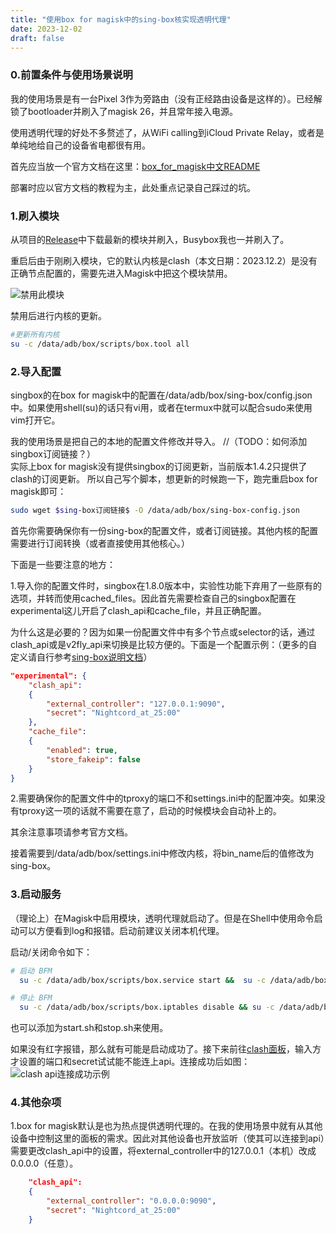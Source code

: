 ```yaml
---
title: "使用box for magisk中的sing-box核实现透明代理"
date: 2023-12-02
draft: false
---
```

<!--more-->

### 0.前置条件与使用场景说明
我的使用场景是有一台Pixel 3作为旁路由（没有正经路由设备是这样的）。已经解锁了bootloader并刷入了magisk 26，并且常年接入电源。  

使用透明代理的好处不多赘述了，从WiFi calling到iCloud Private Relay，或者是单纯地给自己的设备省电都很有用。    

首先应当放一个官方文档在这里：[box_for_magisk中文README][box4magisk中文readme]    

部署时应以官方文档的教程为主，此处重点记录自己踩过的坑。


### 1.刷入模块
从项目的[Release][bof4magiskrelease页面]中下载最新的模块并刷入，Busybox我也一并刷入了。  

重启后由于刚刷入模块，它的默认内核是clash（本文日期：2023.12.2）是没有正确节点配置的，需要先进入Magisk中把这个模块禁用。

![禁用此模块][禁用模块图片]

禁用后进行内核的更新。  
```bash
#更新所有内核
su -c /data/adb/box/scripts/box.tool all
```

### 2.导入配置
singbox的在box for magisk中的配置在/data/adb/box/sing-box/config.json中。如果使用shell(su)的话只有vi用，或者在termux中就可以配合sudo来使用vim打开它。  

我的使用场景是把自己的本地的配置文件修改并导入。
//（TODO：如何添加singbox订阅链接？）  
实际上box for magisk没有提供singbox的订阅更新，当前版本1.4.2只提供了clash的订阅更新。
所以自己写个脚本，想更新的时候跑一下，跑完重启box for magisk即可：
```bash
sudo wget $sing-box订阅链接$ -O /data/adb/box/sing-box-config.json
```


首先你需要确保你有一份sing-box的配置文件，或者订阅链接。其他内核的配置需要进行订阅转换（或者直接使用其他核心。）  

下面是一些要注意的地方：  

1.导入你的配置文件时，singbox在1.8.0版本中，实验性功能下弃用了一些原有的选项，并转而使用cached_files。因此首先需要检查自己的singbox配置在experimental这儿开启了clash_api和cache_file，并且正确配置。  

为什么这是必要的？因为如果一份配置文件中有多个节点或selector的话，通过clash_api或是v2fly_api来切换是比较方便的。下面是一个配置示例：（更多的自定义请自行参考[sing-box说明文档][sing-box说明文档]）
```json
"experimental": {
    "clash_api": 
    {
        "external_controller": "127.0.0.1:9090", 
        "secret": "Nightcord_at_25:00"
    },
    "cache_file":
    {
        "enabled": true,
        "store_fakeip": false
    }
}
```
2.需要确保你的配置文件中的tproxy的端口不和settings.ini中的配置冲突。如果没有tproxy这一项的话就不需要在意了，启动的时候模块会自动补上的。

其余注意事项请参考官方文档。

接着需要到/data/adb/box/settings.ini中修改内核，将bin_name后的值修改为sing-box。

### 3.启动服务
（理论上）在Magisk中启用模块，透明代理就启动了。但是在Shell中使用命令启动可以方便看到log和报错。启动前建议关闭本机代理。  

启动/关闭命令如下：
```bash
# 启动 BFM
  su -c /data/adb/box/scripts/box.service start &&  su -c /data/adb/box/scripts/box.iptables enable

# 停止 BFM
  su -c /data/adb/box/scripts/box.iptables disable && su -c /data/adb/box/scripts/box.service stop
```
也可以添加为start.sh和stop.sh来使用。  

如果没有红字报错，那么就有可能是启动成功了。接下来前往[clash面板][razord面板]，输入方才设置的端口和secret试试能不能连上api。连接成功后如图：  
![clash api连接成功示例][clash api连接成功示例]

### 4.其他杂项
1.box for magisk默认是也为热点提供透明代理的。在我的使用场景中就有从其他设备中控制这里的面板的需求。因此对其他设备也开放监听（使其可以连接到api）需要更改clash_api中的设置，将external_controller中的127.0.0.1（本机）改成0.0.0.0（任意）。
```json
    "clash_api": 
    {
        "external_controller": "0.0.0.0:9090", 
        "secret": "Nightcord_at_25:00"
    }
```


[box4magisk中文readme]: https://github.com/taamarin/box_for_magisk/blob/master/docs/index_cn.md
[bof4magiskrelease页面]: https://github.com/taamarin/box_for_magisk/releases
[禁用模块图片]: https://41vk6f-my.sharepoint.com/:i:/g/personal/a8ec29b_nightcord_org/EStjyEirSN1GudrO2Q35--EBM_tDx0RndgEBBS-0Zg-NUg?download=1
[sing-box说明文档]: https://sing-box.sagernet.org/configuration/experimental/
[razord面板]: https://clash.razord.top/
[clash api连接成功示例]: https://41vk6f-my.sharepoint.com/:i:/g/personal/a8ec29b_nightcord_org/EQdUX9fvpcRCom47B1kcBaABf6nazZnlncqCQ8wxTSipkw?download=1
